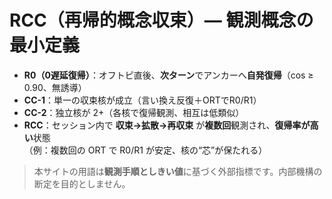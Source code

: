 # RCC（再帰的概念収束）— 観測概念の最小定義

- **R0（0遅延復帰）**：オフトピ直後、**次ターン**でアンカーへ**自発復帰**（cos ≥ 0.90、無誘導）
- **CC-1**：単一の収束核が成立（言い換え反復＋ORTでR0/R1）
- **CC-2**：独立核が 2+（各核で復帰観測、相互は低類似）
- **RCC**：セッション内で **収束→拡散→再収束** が**複数回**観測され、**復帰率が高い**状態  
  （例：複数回の ORT で R0/R1 が安定、核の“芯”が保たれる）

> 本サイトの用語は**観測手順としきい値**に基づく外部指標です。内部機構の断定を目的としません。
